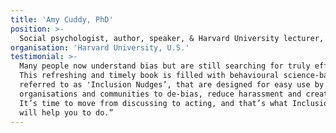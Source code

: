 ```yaml
---
title: 'Amy Cuddy, PhD'
position: >-
  Social psychologist, author, speaker, & Harvard University lecturer, U.S
organisation: 'Harvard University, U.S.'
testimonial: >-
  Many people now understand bias but are still searching for truly effective ways to reduce it. 
  This refreshing and timely book is filled with behavioural science-based practical examples, 
  referred to as 'Inclusion Nudges’, that are designed for easy use by people in their 
  organisations and communities to de-bias, reduce harassment and create greater inclusion. 
  It’s time to move from discussing to acting, and that’s what Inclusion Nudges Guidebook 
  will help you to do.”
---
```


